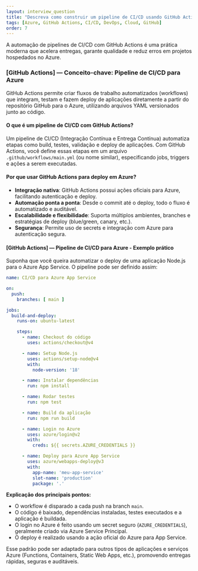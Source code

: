 ```yaml
---
layout: interview_question
title: "Descreva como construir um pipeline de CI/CD usando GitHub Actions para deploy em Azure"
tags: [Azure, GitHub Actions, CI/CD, DevOps, Cloud, GitHub]
order: 7
---
```


A automação de pipelines de CI/CD com GitHub Actions é uma prática moderna que acelera entregas, garante qualidade e reduz erros em projetos hospedados no Azure.

### [GitHub Actions] — Conceito-chave: Pipeline de CI/CD para Azure

GitHub Actions permite criar fluxos de trabalho automatizados (workflows) que integram, testam e fazem deploy de aplicações diretamente a partir do repositório GitHub para o Azure, utilizando arquivos YAML versionados junto ao código.

#### O que é um pipeline de CI/CD com GitHub Actions?

Um pipeline de CI/CD (Integração Contínua e Entrega Contínua) automatiza etapas como build, testes, validação e deploy de aplicações. Com GitHub Actions, você define essas etapas em um arquivo `.github/workflows/main.yml` (ou nome similar), especificando jobs, triggers e ações a serem executadas.

#### Por que usar GitHub Actions para deploy em Azure?

- **Integração nativa**: GitHub Actions possui ações oficiais para Azure, facilitando autenticação e deploy.
- **Automação ponta a ponta**: Desde o commit até o deploy, todo o fluxo é automatizado e auditável.
- **Escalabilidade e flexibilidade**: Suporta múltiplos ambientes, branches e estratégias de deploy (blue/green, canary, etc.).
- **Segurança**: Permite uso de secrets e integração com Azure para autenticação segura.

#### [GitHub Actions] — Pipeline de CI/CD para Azure - Exemplo prático

Suponha que você queira automatizar o deploy de uma aplicação Node.js para o Azure App Service. O pipeline pode ser definido assim:

```yaml
name: CI/CD para Azure App Service

on:
  push:
    branches: [ main ]

jobs:
  build-and-deploy:
    runs-on: ubuntu-latest

    steps:
      - name: Checkout do código
        uses: actions/checkout@v4

      - name: Setup Node.js
        uses: actions/setup-node@v4
        with:
          node-version: '18'

      - name: Instalar dependências
        run: npm install

      - name: Rodar testes
        run: npm test

      - name: Build da aplicação
        run: npm run build

      - name: Login no Azure
        uses: azure/login@v2
        with:
          creds: ${{ secrets.AZURE_CREDENTIALS }}

      - name: Deploy para Azure App Service
        uses: azure/webapps-deploy@v3
        with:
          app-name: 'meu-app-service'
          slot-name: 'production'
          package: '.'
```

**Explicação dos principais pontos:**

- O workflow é disparado a cada push na branch `main`.
- O código é baixado, dependências instaladas, testes executados e a aplicação é buildada.
- O login no Azure é feito usando um secret seguro (`AZURE_CREDENTIALS`), geralmente criado via Azure Service Principal.
- O deploy é realizado usando a ação oficial do Azure para App Service.

Esse padrão pode ser adaptado para outros tipos de aplicações e serviços Azure (Functions, Containers, Static Web Apps, etc.), promovendo entregas rápidas, seguras e auditáveis.

